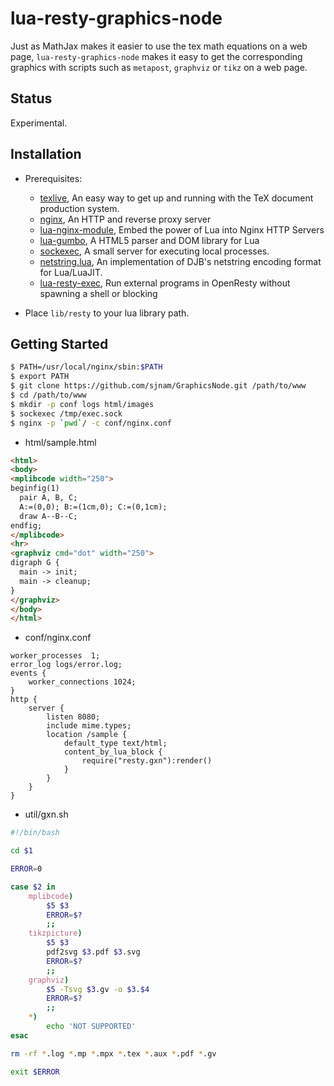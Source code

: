 lua-resty-graphics-node
=======
Just as MathJax makes it easier to use the tex math equations on a web page, `lua-resty-graphics-node` makes it easy to get the corresponding graphics with scripts such as `metapost`, `graphviz` or `tikz` on a web page.

Status
------
Experimental.

Installation
------------
- Prerequisites:
  
  - [texlive](https://www.tug.org/texlive/), An easy way to get up and running with the TeX document production system.
  - [nginx](http://nginx.org), An HTTP and reverse proxy server
  - [lua-nginx-module](https://github.com/openresty/lua-nginx-module), Embed the power of Lua into Nginx HTTP Servers
  - [lua-gumbo](https://craigbarnes.gitlab.io/lua-gumbo/), A HTML5 parser and DOM library for Lua
  - [sockexec](https://github.com/jprjr/sockexec), A small server for executing local processes.
  - [netstring.lua](https://github.com/jprjr/netstring.lua), An implementation of DJB's netstring encoding format for Lua/LuaJIT.
  - [lua-resty-exec](https://github.com/jprjr/lua-resty-exec), Run external programs in OpenResty without spawning a shell or blocking

- Place `lib/resty` to your lua library path.

Getting Started
---------------
```bash
$ PATH=/usr/local/nginx/sbin:$PATH
$ export PATH
$ git clone https://github.com/sjnam/GraphicsNode.git /path/to/www
$ cd /path/to/www
$ mkdir -p conf logs html/images
$ sockexec /tmp/exec.sock
$ nginx -p `pwd`/ -c conf/nginx.conf
```

- html/sample.html
```html
<html>
<body>
<mplibcode width="250">
beginfig(1)
  pair A, B, C;
  A:=(0,0); B:=(1cm,0); C:=(0,1cm);
  draw A--B--C;
endfig;
</mplibcode>
<hr>
<graphviz cmd="dot" width="250">
digraph G {
  main -> init;
  main -> cleanup;
}
</graphviz>
</body>
</html>
```

- conf/nginx.conf
```
worker_processes  1;
error_log logs/error.log;
events {
    worker_connections 1024;
}
http {
    server {
        listen 8080;
        include mime.types;
        location /sample {
            default_type text/html;
            content_by_lua_block {
                require("resty.gxn"):render()
            }
        }
    }
}
```

- util/gxn.sh
```bash
#!/bin/bash

cd $1

ERROR=0

case $2 in
    mplibcode)
        $5 $3
        ERROR=$?
        ;;
    tikzpicture)
        $5 $3
        pdf2svg $3.pdf $3.svg
        ERROR=$?
        ;;
    graphviz)
        $5 -Tsvg $3.gv -o $3.$4
        ERROR=$?
        ;;
    *)
        echo 'NOT SUPPORTED'
esac

rm -rf *.log *.mp *.mpx *.tex *.aux *.pdf *.gv

exit $ERROR
```
